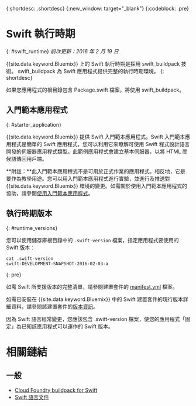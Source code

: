 {:shortdesc: .shortdesc}
{:new_window: target="_blank"}
{:codeblock: .pre}


# Swift 執行時期
{: #swift_runtime}
*前次更新：2016 年 2 月 19 日*

{{site.data.keyword.Bluemix}} 上的 Swift 執行時期是採用 swift_buildpack 技術。
swift_buildpack 為 Swift 應用程式提供完整的執行時期環境。
{: shortdesc}

如果您應用程式的根目錄包含 Package.swift 檔案，將使用 swift_buildpack。

## 入門範本應用程式
{: #starter_application}

{{site.data.keyword.Bluemix}} 提供 Swift 入門範本應用程式。Swift 入門範本應用程式是簡單的 Swift 應用程式，您可以利用它來瞭解可使用 Swift 程式設計語言開發的伺服器應用程式類型。此範例應用程式會建立基本伺服器，以將 HTML 問候語傳回用戶端。  

**附註：**此入門範本應用程式不是可用於正式作業的應用程式。相反地，它是要作為教學用途。您可以用入門範本應用程式進行實驗，並進行及推送對 {{site.data.keyword.Bluemix}} 環境的變更。如需關於使用入門範本應用程式的協助，請參閱[使用入門範本應用程式](../../cfapps/starter_app_usage.html)。

## 執行時期版本
{: #runtime_versions}

您可以使用儲存庫根目錄中的 `.swift-version` 檔案，指定應用程式要使用的 Swift 版本：

```
cat .swift-version
swift-DEVELOPMENT-SNAPSHOT-2016-02-03-a
```
{: pre}

如需 Swift 所支援版本的完整清單，請參閱建置套件的 [manifest.yml](https://github.com/cloudfoundry-community/swift-buildpack/blob/master/manifest.yml) 檔案。

如需已安裝在 {{site.data.keyword.Bluemix}} 中的 Swift 建置套件的現行版本詳細資料，請參閱該建置套件的[版本資訊](https://github.com/cloudfoundry-community/swift-buildpack/releases/tag/v1.0.3)。

因為 Swift 語言經常變更，您應該包含 .swift-version 檔案，使您的應用程式「固定」為已知該應用程式可以運作的 Swift 版本。

# 相關鏈結
## 一般
* [Cloud Foundry buildpack for Swift](https://github.com/cloudfoundry-community/swift-buildpack)
* [Swift 語言文件](https://swift.org/)
